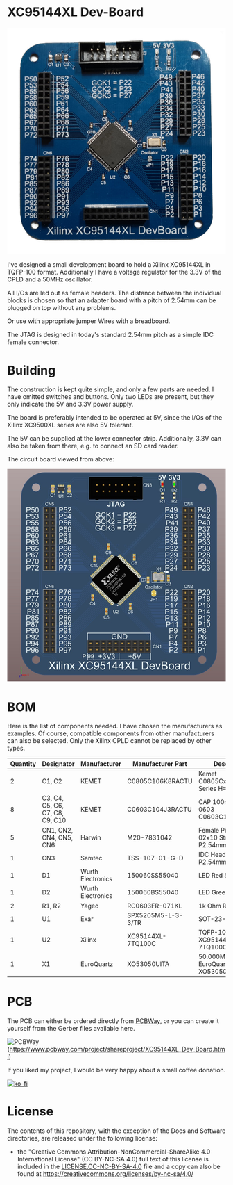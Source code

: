 # XC95144XL Dev-Board

![](https://github.com/DL2DW/XC95144XL-Dev-Board/blob/main/Images/XC95144XL-Devboard.jpg)



I've designed a small development board to hold a Xilinx XC95144XL in TQFP-100 format. Additionally I have a voltage regulator for the 3.3V of the CPLD and a 50MHz oscillator.

All I/Os are led out as female headers. The distance between the individual blocks is chosen so that an adapter board with a pitch of 2.54mm can be plugged on top without any problems.

Or use with appropriate jumper Wires with a breadboard. 

The JTAG is designed in today's standard 2.54mm pitch as a simple IDC female connector. 



# Building

The construction is kept quite simple, and only a few parts are needed. I have omitted switches and buttons. Only two LEDs are present, but they only indicate the 5V and 3.3V power supply.

The board is preferably intended to be operated at 5V, since the I/Os of the Xilinx XC9500XL series are also 5V tolerant.

The 5V can be supplied at the lower connector strip. Additionally, 3.3V can also be taken from there, e.g. to connect an SD card reader.

The circuit board viewed from above:

![](https://github.com/DL2DW/XC95144XL-Dev-Board/blob/main/Images/XC95144XL-Devboard-3D.jpg)



# BOM

Here is the list of components needed. I have chosen the manufacturers as examples. Of course, compatible components from other manufacturers can also be selected. Only the Xilinx CPLD cannot be replaced by other types.



| Quantity | Designator                       | Manufacturer       | Manufacturer  Part | Description                                      |
| -------- | -------------------------------- | ------------------ | ------------------ | ------------------------------------------------ |
| 2        | C1,  C2                          | KEMET              | C0805C106K8RACTU   | Kemet  C0805CxxxK8RACTU Series H=1.4mm           |
| 8        | C3,  C4, C5, C6, C7, C8, C9, C10 | KEMET              | C0603C104J3RACTU   | CAP  100nF SMD 0603 C0603C104J3RACTU             |
| 5        | CN1,  CN2, CN4, CN5, CN6         | Harwin             | M20-7831042        | Female  Pin Header 02x10 Straight P2.54mm H8.5mm |
| 1        | CN3                              | Samtec             | TSS-107-01-G-D     | IDC  Header 2x7 P2.54mm Straight                 |
| 1        | D1                               | Wurth  Electronics | 150060SS55040      | LED  Red SMD 0603                                |
| 1        | D2                               | Wurth  Electronics | 150060BS55040      | LED  Green SMD 0603                              |
| 2        | R1,  R2                          | Yageo              | RC0603FR-071KL     | 1k  Ohm R 0603 SMD                               |
| 1        | U1                               | Exar               | SPX5205M5-L-3-3/TR | SOT-23-5                                         |
| 1        | U2                               | Xilinx             | XC95144XL-7TQ100C  | TQFP-100  P0.5mm XC95144XL-7TQ100C               |
| 1        | X1                               | EuroQuartz         | XO53050UITA        | 50.000MHZ  Oscilator EuroQuartz XO53050UITA      |



# PCB

The PCB can either be ordered directly from [PCBWay](https://www.pcbway.com/project/shareproject/XC95144XL_Dev_Board.html), or you can create it yourself from the Gerber files available here.

![PCBWay](https://www.pcbway.com/project/img/images/frompcbway.png)(https://www.pcbway.com/project/shareproject/XC95144XL_Dev_Board.html)



If you liked my project, I would be very happy about a small coffee donation.

[![ko-fi](https://www.ko-fi.com/img/githubbutton_sm.svg)](https://ko-fi.com/R6R62T6RN)



# License

The contents of this repository, with the exception of the Docs and Software directories, are released under the following license:

- the "Creative Commons Attribution-NonCommercial-ShareAlike 4.0 International License" (CC BY-NC-SA 4.0) full text of this license is included in the [LICENSE.CC-NC-BY-SA-4.0](https://github.com/DL2DW/XC95144XL-Dev-Board/blob/main/LICENSE.CC-NC-BY-SA) file and a copy can also be found at https://creativecommons.org/licenses/by-nc-sa/4.0/
